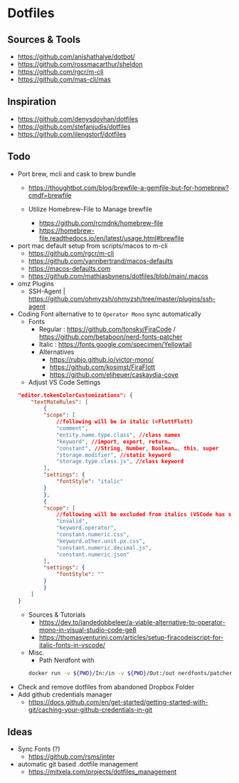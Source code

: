 # Dotfiles

## Sources & Tools
- https://github.com/anishathalye/dotbot/
- https://github.com/rossmacarthur/sheldon
- https://github.com/rgcr/m-cli
- https://github.com/mas-cli/mas

## Inspiration
- https://github.com/denysdovhan/dotfiles
- https://github.com/stefanjudis/dotfiles
- https://github.com/jlengstorf/dotfiles

## Todo
- Port brew, mcli and cask to brew bundle
	- https://thoughtbot.com/blog/brewfile-a-gemfile-but-for-homebrew?cmdf=brewfile

	- Utilize Homebrew-File to Manage brewfile
		- https://github.com/rcmdnk/homebrew-file
		- https://homebrew-file.readthedocs.io/en/latest/usage.html#brewfile
- port mac default setup from scripts/macos to m-cli
	 - https://github.com/rgcr/m-cli
	 - https://github.com/yannbertrand/macos-defaults
	 - https://macos-defaults.com
	 - https://github.com/mathiasbynens/dotfiles/blob/main/.macos
- omz Plugins
	- SSH-Agent | https://github.com/ohmyzsh/ohmyzsh/tree/master/plugins/ssh-agent
- Coding Font alternative to to `Operator Mono` sync automatically  
	- Fonts
		- Regular : https://github.com/tonsky/FiraCode / https://github.com/betaboon/nerd-fonts-patcher
		- Italic : https://fonts.google.com/specimen/Yellowtail
		- Alternatives
			- https://rubjo.github.io/victor-mono/
			- https://github.com/kosimst/FiraFlott
			- https://github.com/eliheuer/caskaydia-cove
	- Adjust VS Code Settings
	```json
	"editor.tokenColorCustomizations": {
		"textMateRules": [
			{
			"scope": [
				//following will be in italic (=FlottFlott)
				"comment",
				"entity.name.type.class", //class names
				"keyword", //import, export, return…
				"constant", //String, Number, Boolean…, this, super
				"storage.modifier", //static keyword
				"storage.type.class.js", //class keyword
			],
			"settings": {
				"fontStyle": "italic"
			}
			},
			{
			"scope": [
				//following will be excluded from italics (VSCode has some defaults for italics)
				"invalid",
				"keyword.operator",
				"constant.numeric.css",
				"keyword.other.unit.px.css",
				"constant.numeric.decimal.js",
				"constant.numeric.json"
			],
			"settings": {
				"fontStyle": ""
			}
			}
		]
	}
	```
	- Sources & Tutorials
		- https://dev.to/jandedobbeleer/a-viable-alternative-to-operator-mono-in-visual-studio-code-ge8
		- https://thomasventurini.com/articles/setup-firacodeiscript-for-italic-fonts-in-vscode/
	- Misc.
		- Path Nerdfont with
		```bash
		docker run -v ${PWD}/In:/in -v ${PWD}/Out:/out nerdfonts/patcher --complete --mono --adjust-line-height --careful
		```
- Check and remove dotfiles from abandoned Dropbox Folder
- Add github credentials manager
	- https://docs.github.com/en/get-started/getting-started-with-git/caching-your-github-credentials-in-git

## Ideas
- Sync Fonts (?)
	- https://github.com/rsms/inter
- automatic git based .dotfile management 
	- https://mitxela.com/projects/dotfiles_management